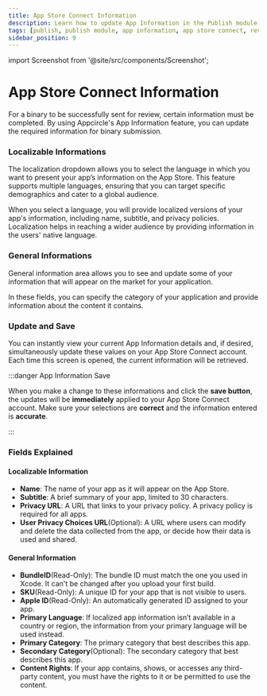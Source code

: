 ```yaml
---
title: App Store Connect Information
description: Learn how to update App Information in the Publish module of Appcircle
tags: [publish, publish module, app information, app store connect, review]
sidebar_position: 9
---
```


import Screenshot from '@site/src/components/Screenshot';

# App Store Connect Information

For a binary to be successfully sent for review, certain information must be completed. By using Appcircle's App Information feature, you can update the required information for binary submission.

<Screenshot url='https://cdn.appcircle.io/docs/assets/BE3973-appInfoNew.png' />

### Localizable Informations

The localization dropdown allows you to select the language in which you want to present your app’s information on the App Store. This feature supports multiple languages, ensuring that you can target specific demographics and cater to a global audience.

When you select a language, you will provide localized versions of your app's information, including name, subtitle, and privacy policies. Localization helps in reaching a wider audience by providing information in the users' native language.

<Screenshot url='https://cdn.appcircle.io/docs/assets/BE3926-localizeInfo.png' />

### General Informations

General information area allows you to see and update some of your information that will appear on the market for your application. 

In these fields, you can specify the category of your application and provide information about the content it contains.

<Screenshot url='https://cdn.appcircle.io/docs/assets/BE3926-generalInfo.png' />

### Update and Save

You can instantly view your current App Information details and, if desired, simultaneously update these values on your App Store Connect account. Each time this screen is opened, the current information will be retrieved.

<Screenshot url='https://cdn.appcircle.io/docs/assets/BE3926-appInfoDetails.png' />

:::danger App Information Save

When you make a change to these informations and click the **save button**, the updates will be **immediately** applied to your App Store Connect account. Make sure your selections are **correct** and the information entered is **accurate**.

:::

### Fields Explained

#### Localizable Information

- **Name**: The name of your app as it will appear on the App Store.
- **Subtitle**: A brief summary of your app, limited to 30 characters.
- **Privacy URL**: A URL that links to your privacy policy. A privacy policy is required for all apps.
- **User Privacy Choices URL**(Optional): A URL where users can modify and delete the data collected from the app, or decide how their data is used and shared.

#### General Information

- **BundleID**(Read-Only): The bundle ID must match the one you used in Xcode. It can't be changed after you upload your first build.
- **SKU**(Read-Only): A unique ID for your app that is not visible to users.
- **Apple ID**(Read-Only): An automatically generated ID assigned to your app.
- **Primary Language**: If localized app information isn’t available in a country or region, the information from your primary language will be used instead.
- **Primary Category**: The primary category that best describes this app.
- **Secondary Category**(Optional): The secondary category that best describes this app.
- **Content Rights**: If your app contains, shows, or accesses any third-party content, you must have the rights to it or be permitted to use the content.
